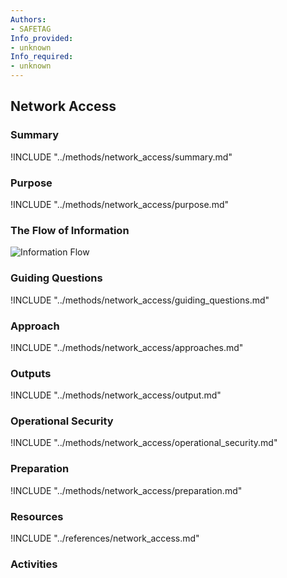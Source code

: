```yaml
---
Authors:
- SAFETAG
Info_provided:
- unknown
Info_required:
- unknown
---
```


## Network Access

### Summary
!INCLUDE "../methods/network_access/summary.md"

### Purpose
!INCLUDE "../methods/network_access/purpose.md"

### The Flow of Information
![ Information Flow](images/info_flows/network_access.svg)

### Guiding Questions
!INCLUDE "../methods/network_access/guiding_questions.md"

### Approach
!INCLUDE "../methods/network_access/approaches.md"

### Outputs
!INCLUDE "../methods/network_access/output.md"

### Operational Security
!INCLUDE "../methods/network_access/operational_security.md"

### Preparation
!INCLUDE "../methods/network_access/preparation.md"




### Resources

<div class="greybox">
!INCLUDE "../references/network_access.md"
</div>

### Activities